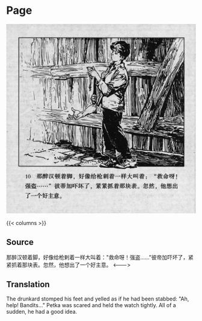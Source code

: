 # Page 

 ![biao page](./../../../images/biao/seifert0726_biao_0014_010.jpg)

{{< columns >}}

## Source

那醉汉顿着脚，好像给枪剌着一样大叫着："救命呀！强盗......"彼帝加吓坏了，紧紧抓着那块表。忽然，他想出了一个好主意。
<--->

## Translation

The drunkard stomped his feet and yelled as if he had been stabbed: "Ah, help! Bandits..." Petka was scared and held the watch tightly. All of a sudden, he had a good idea.